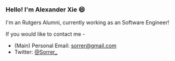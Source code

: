 ### Hello! I'm Alexander Xie 😄

I'm an Rutgers Alumni, currently working as an Software Engineer!


If you would like to contact me -
- (Main) Personal Email: sorrer@gmail.com
- Twitter: [@Sorrer_](https://twitter.com/Sorrer_)


<!--
**Sorrer/Sorrer** is a ✨ _special_ ✨ repository because its `README.md` (this file) appears on your GitHub profile.

Here are some ideas to get you started:

- 🔭 I’m currently working on ...
- 🌱 I’m currently learning ...
- 👯 I’m looking to collaborate on ...
- 🤔 I’m looking for help with ...
- 💬 Ask me about ...
- 📫 How to reach me: ...
- 😄 Pronouns: ...
- ⚡ Fun fact: ...
-->
